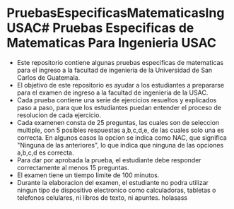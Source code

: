 # PruebasEspecificasMatematicasIngUSAC# Pruebas Especificas de Matematicas Para Ingenieria USAC
* Este repositorio contiene algunas pruebas especificas de matematicas para el ingreso a la facultad de ingenieria de la Universidad de San Carlos de Guatemala. 
* El objetivo de este repositorio es ayudar a los estudiantes a prepararse para el examen de ingreso a la facultad de ingenieria de la USAC.
* Cada prueba contiene una serie de ejercicios resueltos y explicados paso a paso, para que los estudiantes puedan entender el proceso de resolucion de cada ejercicio.
* Cada examenen consta de 25 preguntas, las cuales son de seleccion multiple, con 5 posibles respuestas a,b,c,d,e, de las cuales solo una es correcta. En algunos casos la opcion se indica como NAC, que significa "Ninguna de las anteriores", lo que indica que ninguna de las opciones a,b,c,d es correcta.
* Para dar por aprobada la prueba, el estudiante debe responder correctamente al menos 15 preguntas.
* El examen tiene un tiempo limite de 100 minutos.
* Durante la elaboracion del examen, el estudiante no podra utilizar ningun tipo de dispositivo electronico como calculadoras, tabletas o telefonos celulares, ni libros de texto, ni apuntes.
holasass
